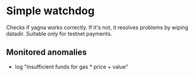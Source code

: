 # Simple watchdog

Checks if yagna works correctly. If it's not, it resolves problems by wiping datadir. Suitable only for testnet payments.


## Monitored anomalies

- log "insufficient funds for gas * price + value"
